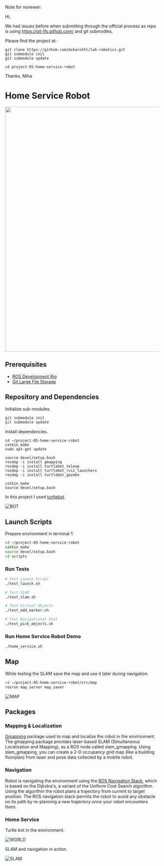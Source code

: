 Note for reviewer:

Hi,

We had issues before when submitting through the official process as repo is using https://git-lfs.github.com/ and git submodles.

Please find the project at:

```
git clone https://github.com/miharothl/lab-robotics.git
git submodule init
git submodule update

cd project-05-home-service-robot
```

Thanks,
Miha



# Home Service Robot

<p align="center">
  <img src="https://github.com/miharothl/lab-robotics/blob/master/project-05-home-service-robot/images/home-service.gif?raw=true" width="800" />
</p>


## Prerequisites

* [ROS Development Rig](https://github.com/miharothl/nvidia-docker-novnc)
* [Git Large File Storage](https://git-lfs.github.com/)

## Repository and Dependencies

Initialize sub-modules. 

``` bash
git submodule init
git submodule update
```

Install dependencies.
```
cd ~/project-05-home-service-robot
catkin_make
sudo apt-get update

source devel/setup.bash
rosdep -i install gmapping
rosdep -i install turtlebot_teleop
rosdep -i install turtlebot_rviz_launchers
rosdep -i install turtlebot_gazebo

catkin_make
source devel/setup.bash
```

In this project I used [turtlebot](https://www.turtlebot.com/).

![BOT](https://github.com/miharothl/lab-robotics/blob/master/project-05-home-service-robot/images/turtlebot.png?raw=true)

## Launch Scripts

Prepare environment in terminal 1:

``` bash
cd ~/project-05-home-service-robot
catkin_make
source devel/setup.bash
cd scripts
```

### Run Tests

``` bash
# Test Launch Script
./test_launch.sh

# Test SLAM
./test_slam.sh

# Test Virtual Objects
./test_add_marker.sh

# Test Navigational Goal
./test_pick_objects.sh
``` 

### Run Home Service Robot Demo

``` bash
./home_service.sh
```

## Map

While testing the SLAM save the map and use it later during navigation.

``` bash
cd ~/project-05-home-service-robot/src/map
rosrun map_server map_saver
```

![MAP](https://github.com/miharothl/lab-robotics/blob/master/project-05-home-service-robot/images/map.png?raw=true)

## Packages

### Mapping & Localization 

[Gmapping](http://wiki.ros.org/gmapping) package used to map and localize the robot in the environment. The gmapping package provides laser-based SLAM
(Simultaneous Localization and Mapping), as a ROS node called slam_gmapping. Using slam_gmapping, you can create
a 2-D occupancy grid map (like a building floorplan) from laser and pose data collected by a mobile robot.

### Navigation

Robot is navigating the environment using the [ROS Navigation Stack](http://wiki.ros.org/navigation), which is based on the Dijkstra's, a variant of the Uniform Cost Search algorithm.
Using the algorithm the robot plans a trajectory from current to target position. The ROS navigation stack permits the robot to avoid any obstacle on its path
by re-planning a new trajectory once your robot encounters them. 

### Home Service

Turtle bot in the environment.

![WORLD](https://github.com/miharothl/lab-robotics/blob/master/project-05-home-service-robot/images/world.png?raw=true)

SLAM and navigation in action.

![SLAM](https://github.com/miharothl/lab-robotics/blob/master/project-05-home-service-robot/images/slam-and-navigation.png?raw=true)
